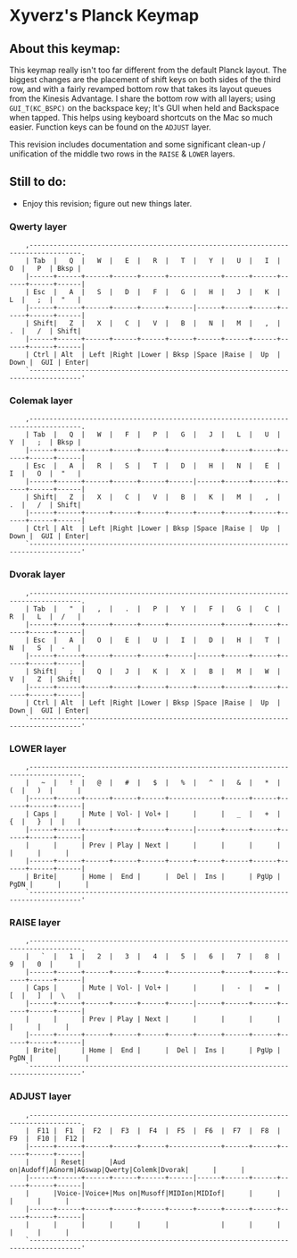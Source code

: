 # Xyverz's Planck Keymap

## About this keymap:

This keymap really isn't too far different from the default Planck layout. The biggest changes are the placement of shift keys on both sides of the third row, and with a fairly revamped bottom row that takes its layout queues from the Kinesis Advantage. I share the bottom row with all layers; using `GUI_T(KC_BSPC)` on the backspace key; It's GUI when held and Backspace when tapped. This helps using keyboard shortcuts on the Mac so much easier. Function keys can be found on the `ADJUST` layer.

This revision includes documentation and some significant clean-up / unification of the middle two rows in the `RAISE` & `LOWER` layers.

## Still to do:

 * Enjoy this revision; figure out new things later.

### Qwerty layer

```
    ,-----------------------------------------------------------------------------------.
    | Tab  |   Q  |   W  |   E  |   R  |   T  |   Y  |   U  |   I  |   O  |   P  | Bksp |
    |------+------+------+------+------+-------------+------+------+------+------+------|
    | Esc  |   A  |   S  |   D  |   F  |   G  |   H  |   J  |   K  |   L  |   ;  |  "   |
    |------+------+------+------+------+------|------+------+------+------+------+------|
    | Shift|   Z  |   X  |   C  |   V  |   B  |   N  |   M  |   ,  |   .  |   /  | Shift|
    |------+------+------+------+------+------+------+------+------+------+------+------|
    | Ctrl | Alt  | Left |Right |Lower | Bksp |Space |Raise |  Up  | Down |  GUI | Enter|
    `-----------------------------------------------------------------------------------'
 ```
	 
### Colemak layer

```
    ,-----------------------------------------------------------------------------------.
    | Tab  |   Q  |   W  |   F  |   P  |   G  |   J  |   L  |   U  |   Y  |   ;  | Bksp |
    |------+------+------+------+------+-------------+------+------+------+------+------|
    | Esc  |   A  |   R  |   S  |   T  |   D  |   H  |   N  |   E  |   I  |   O  |  "   |
    |------+------+------+------+------+------|------+------+------+------+------+------|
    | Shift|   Z  |   X  |   C  |   V  |   B  |   K  |   M  |   ,  |   .  |   /  | Shift|
    |------+------+------+------+------+------+------+------+------+------+------+------|
    | Ctrl | Alt  | Left |Right |Lower | Bksp |Space |Raise |  Up  | Down |  GUI | Enter|
    `-----------------------------------------------------------------------------------'
 ```
	 
### Dvorak layer

```
    ,-----------------------------------------------------------------------------------.
    | Tab  |   "  |   ,  |   .  |   P  |   Y  |   F  |   G  |   C  |   R  |   L  |  /   |
    |------+------+------+------+------+-------------+------+------+------+------+------|
    | Esc  |   A  |   O  |   E  |   U  |   I  |   D  |   H  |   T  |   N  |   S  |  -   |
    |------+------+------+------+------+------|------+------+------+------+------+------|
    | Shift|   ;  |   Q  |   J  |   K  |   X  |   B  |   M  |   W  |   V  |   Z  | Shift|
    |------+------+------+------+------+------+------+------+------+------+------+------|
    | Ctrl | Alt  | Left |Right |Lower | Bksp |Space |Raise |  Up  | Down |  GUI | Enter|
    `-----------------------------------------------------------------------------------'
 ```
	 
### LOWER layer

```
    ,-----------------------------------------------------------------------------------.
    |   ~  |   !  |   @  |   #  |   $  |   %  |   ^  |   &  |   *  |   (  |   )  |      |
    |------+------+------+------+------+-------------+------+------+------+------+------|
    | Caps |      | Mute | Vol- | Vol+ |      |      |   _  |   +  |   {  |   }  |  |   |
    |------+------+------+------+------+------|------+------+------+------+------+------|
    |      |      | Prev | Play | Next |      |      |      |      |      |      |      |
    |------+------+------+------+------+------+------+------+------+------+------+------|
    | Brite|      | Home |  End |      |  Del |  Ins |      | PgUp | PgDN |      |      |
    `-----------------------------------------------------------------------------------'
 ```
	 
### RAISE layer

```
    ,-----------------------------------------------------------------------------------.
    |   `  |   1  |   2  |   3  |   4  |   5  |   6  |   7  |   8  |   9  |   0  |      |
    |------+------+------+------+------+-------------+------+------+------+------+------|
    | Caps |      | Mute | Vol- | Vol+ |      |      |   -  |   =  |   [  |   ]  |  \   |
    |------+------+------+------+------+------|------+------+------+------+------+------|
    |      |      | Prev | Play | Next |      |      |      |      |      |      |      |
    |------+------+------+------+------+------+------+------+------+------+------+------|
    | Brite|      | Home |  End |      |  Del |  Ins |      | PgUp | PgDN |      |      |
    `-----------------------------------------------------------------------------------'
 ```
	 
### ADJUST layer

```
    ,-----------------------------------------------------------------------------------.
    |  F11 |  F1  |  F2  |  F3  |  F4  |  F5  |  F6  |  F7  |  F8  |  F9  |  F10 |  F12 |
    |------+------+------+------+------+-------------+------+------+------+------+------|
    |      | Reset|      |Aud on|Audoff|AGnorm|AGswap|Qwerty|Colemk|Dvorak|      |      |
    |------+------+------+------+------+------|------+------+------+------+------+------|
    |      |Voice-|Voice+|Mus on|Musoff|MIDIon|MIDIof|      |      |      |      |      |
    |------+------+------+------+------+------+------+------+------+------+------+------|
    |      |      |      |      |      |             |      |      |      |      |      |
    `-----------------------------------------------------------------------------------'
 ```
